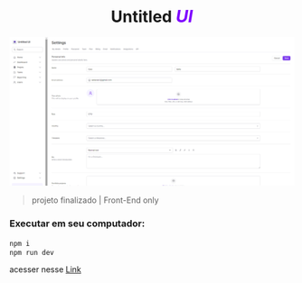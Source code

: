 <h1 align=center> Untitled <i style='color: #7F00FF; font-size:30px'; >UI</i></h1>

![logo netflix](img_project/Screenshot_1.png)

>projeto finalizado | Front-End only

<h3> Executar em seu computador: </h3>

```
npm i
npm run dev
```
<p>acesser nesse <a href='https://tailwind-next-lake.vercel.app/'>Link</p>
